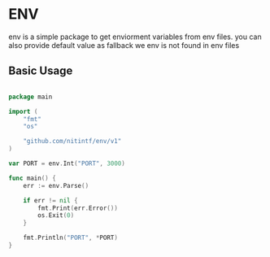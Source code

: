 # ENV

env is a simple package to get enviorment variables from env files. you can also
provide default value as fallback we env is not found in env files

## Basic Usage

```go

package main

import (
	"fmt"
	"os"

	"github.com/nitintf/env/v1"
)

var PORT = env.Int("PORT", 3000)

func main() {
	err := env.Parse()

	if err != nil {
		fmt.Print(err.Error())
		os.Exit(0)
	}

	fmt.Println("PORT", *PORT)
}

```
